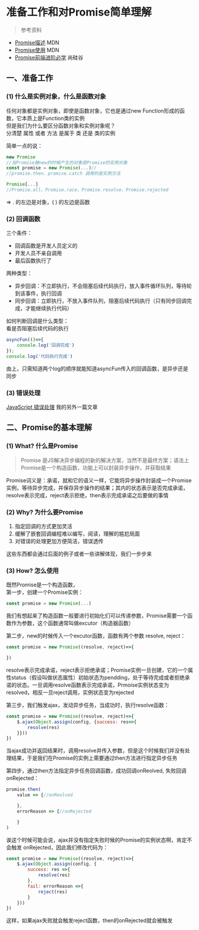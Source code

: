 # 准备工作和对Promise简单理解
> 参考资料
- [Promise描述](https://developer.mozilla.org/zh-CN/docs/Web/JavaScript/Reference/Global_Objects/Promise#Promise%E7%9A%84%E9%93%BE%E5%BC%8F%E8%B0%83%E7%94%A8) MDN
- [Promise使用](https://developer.mozilla.org/zh-CN/docs/Web/JavaScript/Guide/Using_promises) MDN
- [Promise前端进阶必学](https://www.bilibili.com/video/BV1MJ41197Eu?from=search&seid=7158930679990241157) 尚硅谷

## 一、准备工作
### (1) 什么是实例对象，什么是函数对象
任何对象都是实例对象，即使是函数对象，它也是通过new Function形成的函数，它本质上是Function类的实例      
但是我们为什么要区分函数对象和实例对象呢？      
分清楚 属性 或者 方法 是属于 类 还是 类的实例

简单一点的说：
```javascript
new Promise
//当Promise被new的时候产生的对象是Promise的实例对象
const promise = new Promise(...)//
//promise.then、promise.catch 调用的是实例方法

Promise[...]
//Promise.all、Promise.race、Promise.resolve、Promise.rejected
```

=> . 的左边是对象，( ) 的左边是函数

### (2) 回调函数
三个条件：
- 回调函数是开发人员定义的
- 开发人员不亲自调用
- 最后函数执行了

两种类型：
- 异步回调：不立即执行，不会阻塞后续代码执行，放入事件循环队列，等待轮到该事件，执行回调
- 同步回调：立即执行，不放入事件队列，阻塞后续代码执行（只有同步回调完成，才能继续执行代码）


如何判断回调是什么类型：        
看是否阻塞后续代码的执行

```javascript
asyncFun(()=>{
    console.log('回调完成')
});
console.log('代码执行完成')
```
由上，只需知道两个log的顺序就能知道asyncFun传入的回调函数，是异步还是同步

### (3) 错误处理
[JavaScript 错误处理](https://blog.csdn.net/wucan111/article/details/112069196) 我的另外一篇文章

## 二、Promise的基本理解


### (1) What? 什么是Promise
> Promise 是JS解决异步编程的新的解决方案，当然不是最终方案；语法上Promise是一个构造函数，功能上可以封装异步操作，并获取结果

Promise词义是：承诺，就和它的语义一样，它能将异步操作封装成一个Promise实例，等待异步完成，并保存异步操作的结果；其内的状态表示是否完成承诺，resolve表示完成，reject表示拒绝，then表示完成承诺之后要做的事情

### (2) Why? 为什么要Promise
1. 指定回调的方式更加灵活
2. 缓解了嵌套回调编程难以编写，阅读，理解的尴尬局面
3. 对错误的处理更加方便简洁，错误透传

这些东西都会通过后面的例子或者一些讲解体现，我们一步步来
### (3) How? 怎么使用
既然Promise是一个构造函数，     
第一步，创建一个Promise实例：
```javascript
const promise = new Promise(...)
```
我们有想起来了构造函数一般要进行初始化们可以传递参数，Promise需要一个函数作为参数，这个函数通常叫做excutor（构造器函数） 

第二步，new的时候传入一个excutor函数，函数有两个参数 resolve, reject：
```javascript
const promise = new Promise((resolve, reject)=>{

})
```
resolve表示完成承诺，reject表示拒绝承诺；Promise实例一旦创建，它的一个属性status（假设叫做状态属性）初始状态为pendding，处于等待完成或者拒绝承诺的状态。一旦调用resolve函数表示完成承诺，Prmoise实例状态变为resolved，相反一旦reject调用，实例状态变为rejected

第三步，我们触发ajax，发动异步任务，当成功时，执行resolve函数：
```javascript
const promise = new Promise((resolve, reject)=>{
    $.ajax(Object.assign(config, {success: res=>{
        resolve(res)
    }}))
})
```
当ajax成功并返回结果时，调用resolve并传入参数，但是这个时候我们并没有处理结果，于是我们在Promise的实例上需要通过then方法进行指定异步任务

第四步，通过then方法指定异步任务回调函数，成功回调onReolved, 失败回调onRejected：
```javascript
promise.then(
    value => {//onReolved

    },
    errorReason => {//onRejected

    }   
)
```
诶这个时候可能会说，ajax并没有指定失败时候的Promise的实例状态啊，肯定不会触发 onRejected，因此我们修改代码为：
```javascript
const promise = new Promise((resolve, reject)=>{
    $.ajax(Object.assign(config, {
        success: res =>{
            resolve(res)
        },
        fail: errorReason =>{
            reject(res)
        }
    }))
})
```
这样，如果ajax失败就会触发reject函数，then的onRejected就会被触发